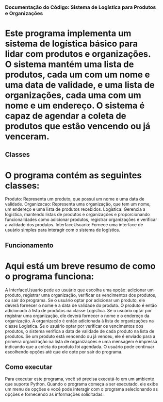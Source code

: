 ### Documentação do Código: Sistema de Logística para Produtos e Organizações
# Este programa implementa um sistema de logística básico para lidar com produtos e organizações. O sistema mantém uma lista de produtos, cada um com um nome e uma data de validade, e uma lista de organizações, cada uma com um nome e um endereço. O sistema é capaz de agendar a coleta de produtos que estão vencendo ou já venceram.

## Classes
# O programa contém as seguintes classes:


Produto: Representa um produto, que possui um nome e uma data de validade.
Organizacao: Representa uma organização, que tem um nome, um endereço e uma lista de produtos recebidos.
Logistica: Gerencia a logística, mantendo listas de produtos e organizações e proporcionando funcionalidades como adicionar produtos, registrar organizações e verificar a validade dos produtos.
InterfaceUsuario: Fornece uma interface de usuário simples para interagir com o sistema de logística.
## Funcionamento
# Aqui está um breve resumo de como o programa funciona:

 A InterfaceUsuario pede ao usuário que escolha uma opção: adicionar um produto, registrar uma organização, verificar os vencimentos dos produtos, ou sair do programa.
Se o usuário optar por adicionar um produto, ele deverá fornecer o nome e a data de validade do produto. O produto é então adicionado à lista de produtos na classe Logistica.
Se o usuário optar por registrar uma organização, ele deverá fornecer o nome e o endereço da organização. A organização é então adicionada à lista de organizações na classe Logistica.
Se o usuário optar por verificar os vencimentos dos produtos, o sistema verifica a data de validade de cada produto na lista de produtos. Se um produto está vencendo ou já venceu, ele é enviado para a primeira organização na lista de organizações e uma mensagem é impressa indicando que a coleta do produto foi agendada.
O usuário pode continuar escolhendo opções até que ele opte por sair do programa.


## Como executar
Para executar este programa, você só precisa executá-lo em um ambiente que suporte Python. Quando o programa começa a ser executado, ele exibe um menu de opções e você pode interagir com o programa selecionando as opções e fornecendo as informações solicitadas.